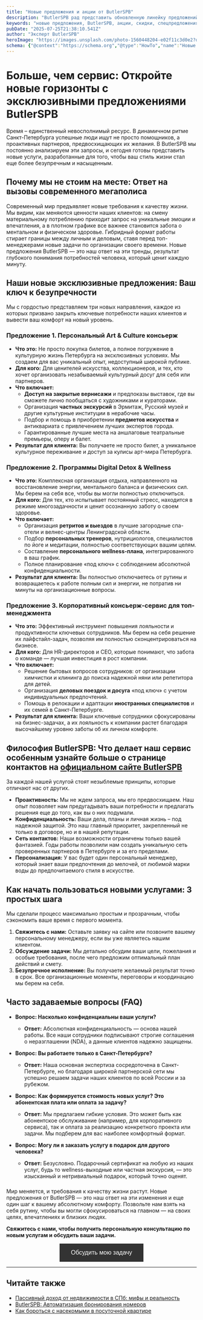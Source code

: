 ```yaml
---
title: "Новые предложения и акции от ButlerSPB"
description: "ButlerSPB рад представить обновленную линейку предложений! Мы разработали эксклюзивные пакеты услуг, которые помогут сэкономить ваше время и сделать жизнь комфортнее."
keywords: "новые предложения, ButlerSPB, акции, скидки, спецпредложения, услуги спб, выгодные пакеты"
pubDate: "2025-07-25T21:38:10.541Z"
author: "Эксперт ButlerSPB"
heroImage: "https://images.unsplash.com/photo-1560448204-e02f11c3d0e2?q=80&w=2070&auto=format&fit=crop"
schema: {"@context":"https://schema.org","@type":"HowTo","name":"Новые предложения и акции от ButlerSPB","description":"ButlerSPB рад представить обновленную линейку предложений! Мы разработали эксклюзивные пакеты услуг, которые помогут сэкономить ваше время и сделать жизнь комфортнее.","image":{"@type":"ImageObject","url":"https://images.unsplash.com/photo-1560448204-e02f11c3d0e2?q=80&w=2070&auto=format&fit=crop"},"aggregateRating":{"@type":"AggregateRating","ratingValue":"4.8","reviewCount":561,"bestRating":"5","worstRating":"1"},"publisher":{"@type":"Organization","name":"Блог ButlerSPB","logo":{"@type":"ImageObject","url":"https://butlerspb-blog.netlify.app/favicon.ico"}},"mainEntityOfPage":{"@type":"WebPage","@id":"https://butlerspb-blog.netlify.app/blog/novye-predlozheniya/"}}
---
```

# Больше, чем сервис: Откройте новые горизонты с эксклюзивными предложениями ButlerSPB

Время – единственный невосполнимый ресурс. В динамичном ритме Санкт-Петербурга успешные люди ищут не просто помощников, а проактивных партнеров, предвосхищающих их желания. В ButlerSPB мы постоянно анализируем эти запросы, и сегодня готовы представить новые услуги, разработанные для того, чтобы ваш стиль жизни стал еще более безупречным и насыщенным.

## Почему мы не стоим на месте: Ответ на вызовы современного мегаполиса

Современный мир предъявляет новые требования к качеству жизни. Мы видим, как меняются ценности наших клиентов: на смену материальному потреблению приходит запрос на уникальные эмоции и впечатления, а в плотном графике все важнее становится забота о ментальном и физическом здоровье. Гибридный формат работы стирает границы между личным и деловым, ставя перед топ-менеджерами новые задачи по организации своего времени. Новые предложения ButlerSPB — это наш ответ на эти тренды, результат глубокого понимания потребностей человека, который ценит каждую минуту.

## Наши новые эксклюзивные предложения: Ваш ключ к безупречности

Мы с гордостью представляем три новых направления, каждое из которых призвано закрыть ключевые потребности наших клиентов и вывести ваш комфорт на новый уровень.

### Предложение 1. Персональный Art & Culture консьерж

*   **Что это:** Не просто покупка билетов, а полное погружение в культурную жизнь Петербурга на эксклюзивных условиях. Мы создаем для вас уникальный опыт, недоступный широкой публике.
*   **Для кого:** Для ценителей искусства, коллекционеров, и тех, кто хочет организовать незабываемый культурный досуг для себя или партнеров.
*   **Что включает:**
    *   **Доступ на закрытые вернисажи** и предпоказы выставок, где вы сможете лично пообщаться с художниками и кураторами.
    *   Организация **частных экскурсий** в Эрмитаж, Русский музей и другие культурные институции в нерабочие часы.
    *   Подбор и помощь в приобретении **предметов искусства** и антиквариата с привлечением лучших экспертов города.
    *   Гарантированные лучшие места на аншлаговые театральные премьеры, оперу и балет.
*   **Результат для клиента:** Вы получаете не просто билет, а уникальное культурное переживание и доступ за кулисы арт-мира Петербурга.

### Предложение 2. Программы Digital Detox & Wellness

*   **Что это:** Комплексная организация отдыха, направленного на восстановление энергии, ментального баланса и физических сил. Мы берем на себя все, чтобы вы могли полностью отключиться.
*   **Для кого:** Для тех, кто испытывает постоянный стресс, находится в режиме многозадачности и ценит осознанную заботу о своем здоровье.
*   **Что включает:**
    *   Организация **ретритов и выездов** в лучшие загородные спа-отели и велнес-центры Ленинградской области.
    *   Подбор **персональных тренеров**, нутрициологов, специалистов по йоге и медитации, полностью соответствующих вашим целям.
    *   Составление **персонального wellness-плана**, интегрированного в ваш график.
    *   Полное планирование «под ключ» с соблюдением абсолютной конфиденциальности.
*   **Результат для клиента:** Вы полностью отключаетесь от рутины и возвращаетесь к работе полным сил и энергии, не потратив ни минуты на организационные вопросы.

### Предложение 3. Корпоративный консьерж-сервис для топ-менеджмента

*   **Что это:** Эффективный инструмент повышения лояльности и продуктивности ключевых сотрудников. Мы берем на себя решение их лайфстайл-задач, позволяя им полностью сконцентрироваться на бизнесе.
*   **Для кого:** Для HR-директоров и CEO, которые понимают, что забота о команде — лучшая инвестиция в рост компании.
*   **Что включает:**
    *   Решение бытовых вопросов сотрудников: от организации химчистки и клининга до поиска надежной няни или репетитора для детей.
    *   Организация **деловых поездок и досуга** «под ключ» с учетом индивидуальных предпочтений.
    *   Помощь в релокации и адаптации **иностранных специалистов** и их семей в Санкт-Петербурге.
*   **Результат для клиента:** Ваши ключевые сотрудники сфокусированы на бизнес-задачах, а их лояльность к компании растет благодаря высочайшему уровню заботы об их личном комфорте.

## Философия ButlerSPB: Что делает наш сервис особенным узнайте больше о странице контактов на <a href="https://butlerspb.ru/contacts" target="_blank" rel="nofollow">официальном сайте ButlerSPB</a>

За каждой нашей услугой стоят незыблемые принципы, которые отличают нас от других.

*   **Проактивность:** Мы не ждем запроса, мы его предвосхищаем. Наш опыт позволяет нам предугадывать ваши потребности и предлагать решения еще до того, как вы о них подумали.
*   **Конфиденциальность:** Ваши дела, планы и личная жизнь – под надежной защитой. Это наш главный приоритет, закрепленный не только в договоре, но и в нашей репутации.
*   **Сеть контактов:** Наши возможности ограничены только вашей фантазией. Годы работы позволили нам создать уникальную сеть проверенных партнеров в Петербурге и за его пределами.
*   **Персонализация:** У вас будет один персональный менеджер, который знает ваши предпочтения до мелочей, от любимой марки воды до предпочитаемого стиля в искусстве.

## Как начать пользоваться новыми услугами: 3 простых шага

Мы сделали процесс максимально простым и прозрачным, чтобы сэкономить ваше время с первого момента.

1.  **Свяжитесь с нами:** Оставьте заявку на сайте или позвоните вашему персональному менеджеру, если вы уже являетесь нашим клиентом.
2.  **Обсуждение задачи:** Мы детально обсудим ваши цели, пожелания и особые требования, после чего предложим оптимальный план действий и смету.
3.  **Безупречное исполнение:** Вы получаете желаемый результат точно в срок. Все организационные моменты, переговоры и координацию мы берем на себя.

## Часто задаваемые вопросы (FAQ)

*   **Вопрос: Насколько конфиденциальны ваши услуги?**
    *   **Ответ:** Абсолютная конфиденциальность — основа нашей работы. Все наши сотрудники подписывают строгие соглашения о неразглашении (NDA), а данные клиентов надежно защищены.

*   **Вопрос: Вы работаете только в Санкт-Петербурге?**
    *   **Ответ:** Наша основная экспертиза сосредоточена в Санкт-Петербурге, но благодаря широкой партнерской сети мы успешно решаем задачи наших клиентов по всей России и за рубежом.

*   **Вопрос: Как формируется стоимость новых услуг? Это абонентская плата или оплата за задачу?**
    *   **Ответ:** Мы предлагаем гибкие условия. Это может быть как абонентское обслуживание (например, для корпоративного сервиса), так и оплата за реализацию конкретного проекта или задачи. Мы подберем для вас наиболее комфортный формат.

*   **Вопрос: Могу ли я заказать услугу в подарок для другого человека?**
    *   **Ответ:** Безусловно. Подарочный сертификат на любую из наших услуг, будь то wellness-выходные или частная экскурсия, — это изысканный и нетривиальный подарок, который точно оценят.

###

Мир меняется, и требования к качеству жизни растут. Новые предложения от ButlerSPB — это наш ответ на эти изменения и еще один шаг к вашему абсолютному комфорту. Позвольте нам взять на себя рутину, чтобы вы могли сфокусироваться на главном — на своих целях, впечатлениях и близких людях.

**Свяжитесь с нами, чтобы получить персональную консультацию по новым услугам и обсудить ваши задачи.**

<center>
<button style="background-color: #333; color: white; padding: 15px 30px; border: none; font-size: 16px; cursor: pointer;">Обсудить мою задачу</button>
</center>

---

## Читайте также

*   [Пассивный доход от недвижимости в СПб: мифы и реальность](/blog/passivnyy-dohod-ot-nedvizhimosti-v-spb-mify-i-realnost/)
*   [ButlerSPB: Автоматизация бронирования номеров](/blog/avtomatizaciya-bronirovaniya/)
*   [Как бороться с насекомыми в посуточной квартире](/blog/kak-borotsya-s-nasekomymi-v-posutochnoy-kvartire/)

